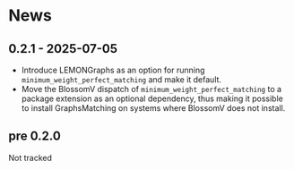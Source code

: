 # News

## 0.2.1 - 2025-07-05

- Introduce LEMONGraphs as an option for running `minimum_weight_perfect_matching` and make it default.
- Move the BlossomV dispatch of `minimum_weight_perfect_matching` to a package extension as an optional dependency, thus making it possible to install GraphsMatching on systems where BlossomV does not install.

## pre 0.2.0

Not tracked